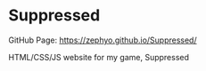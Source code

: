 # Suppressed

GitHub Page: https://zephyo.github.io/Suppressed/

HTML/CSS/JS website for my game, Suppressed
